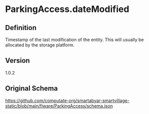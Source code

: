 # ParkingAccess.dateModified

## Definition
Timestamp of the last modification of the entity. This will usually be allocated by the storage platform.

## Version
1.0.2

## Original Schema
https://github.com/computate-org/smartabyar-smartvillage-static/blob/main/fiware/ParkingAccess/schema.json
